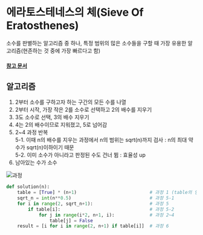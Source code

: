 # 에라토스테네스의 체(Sieve Of Eratosthenes)
소수를 판별하는 알고리즘 중 하나, 특정 범위의 많은 소수들을 구할 때 가장 유용한 알고리즘(현존하는 것 중에 가장 빠르다고 함)
#### [참고 문서](https://ko.wikipedia.org/wiki/%EC%97%90%EB%9D%BC%ED%86%A0%EC%8A%A4%ED%85%8C%EB%84%A4%EC%8A%A4%EC%9D%98_%EC%B2%B4)

## 알고리즘
1. 2부터 소수를 구하고자 하는 구간의 모든 수를 나열
2. 2부터 시작, 가장 작은 2를 소수로 선택하고 2의 배수를 지우기
3. 3도 소수로 선택, 3의 배수 지우기
4. 4는 2의 배수이므로 지워졌고, 5로 넘어감
5. 2~4 과정 반복 <br>
5-1. 이때 n의 배수를 지우는 과정에서 n의 범위는 sqrt(n)까지 검사 : n의 최대 약수가 sqrt(n)이하이기 때문 <br>
5-2. 이미 소수가 아니라고 판정된 수도 건너 뜀 : 효율성 up
6. 남아있는 수가 소수

![과정](https://commons.wikimedia.org/wiki/File:Sieve_of_Eratosthenes_animation.gif)



```python
def solution(n):               
    table = [True] * (n+1)                           # 과정 1 (table의 인덱스는 0 ~ n)
    sqrt_n = int(n**0.5)                             # 과정 5-1
    for i in range(2, sqrt_n+1):                     # 과정 5
        if table[i]:                                 # 과정 5-2
            for j in range(i*2, n+1, i):             # 과정 2~4
                table[j] = False
    result = [i for i in range(2, n+1) if table[i]]  # 과정 6
```